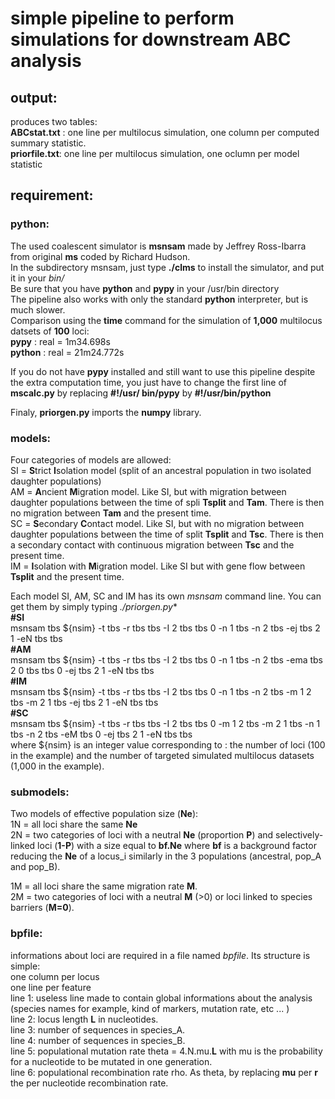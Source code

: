# simple pipeline to perform simulations for downstream ABC analysis  
## output:  
produces two tables:  
**ABCstat.txt** : one line per multilocus simulation, one column per computed summary statistic.  
**priorfile.txt**: one line per multilocus simulation, one oclumn per model statistic  

## requirement:  
### python:  
The used coalescent simulator is **msnsam** made by Jeffrey Ross-Ibarra from original **ms** coded by Richard Hudson.  
In the subdirectory msnsam, just type **./clms** to install the simulator, and put it in your *bin/*  
Be sure that you have **python** and **pypy** in your /usr/bin directory  
The pipeline also works with only the standard **python** interpreter, but is much slower.  
Comparison using the **time** command for the simulation of **1,000** multilocus datsets of **100** loci:  
**pypy** : real = 1m34.698s   
**python** : real = 21m24.772s   
  
If you do not have **pypy** installed and still want to use this pipeline despite the extra computation time, you just have to change the first line of **mscalc.py** by replacing **#!/usr/ bin/pypy** by **#!/usr/bin/python**  
  
Finaly, **priorgen.py** imports the **numpy** library.  
  
### models: 
Four categories of models are allowed:  
SI = **S**trict **I**solation model (split of an ancestral population in two isolated daughter populations)  
AM = **A**ncient **M**igration model. Like SI, but with migration between daughter populations between the time of spli **Tsplit** and **Tam**. There is then no migration between **Tam** and the present time.  
SC = **S**econdary **C**ontact model. Like SI, but with no migration between daughter populations between the time of split **Tsplit** and **Tsc**. There is then a secondary contact with continuous migration between **Tsc** and the present time.  
IM = **I**solation with **M**igration model. Like SI but with gene flow between **Tsplit** and the present time.  
  
Each model SI, AM, SC and IM has its own *msnsam* command line. You can get them by simply typing *./priorgen.py**  
        **#SI**  
        msnsam tbs ${nsim} -t tbs -r tbs tbs -I 2 tbs tbs 0 -n 1 tbs -n 2 tbs -ej tbs 2 1 -eN tbs tbs  
        **#AM**  
        msnsam tbs ${nsim} -t tbs -r tbs tbs -I 2 tbs tbs 0 -n 1 tbs -n 2 tbs -ema tbs 2 0 tbs tbs 0 -ej tbs 2 1 -eN tbs tbs  
        **#IM**  
        msnsam tbs ${nsim} -t tbs -r tbs tbs -I 2 tbs tbs 0 -n 1 tbs -n 2 tbs -m 1 2 tbs -m 2 1 tbs -ej tbs 2 1 -eN tbs tbs  
        **#SC**  
        msnsam tbs ${nsim} -t tbs -r tbs tbs -I 2 tbs tbs 0 -m 1 2 tbs -m 2 1 tbs -n 1 tbs -n 2 tbs -eM tbs 0 -ej tbs 2 1 -eN tbs tbs  
where ${nsim} is an integer value corresponding to : the number of loci (100 in the example) and the number of targeted simulated multilocus datasets (1,000 in the example).  

### submodels:  
Two models of effective population size  (**Ne**):  
1N = all loci share the same **Ne**  
2N = two categories of loci with a neutral **Ne** (proportion **P**) and selectively-linked loci (**1-P**) with a size equal to **bf.Ne** where **bf** is a background factor reducing the **Ne** of a locus_i similarly in the 3 populations (ancestral, pop_A and pop_B).  
  
1M = all loci share the same migration rate **M**.  
2M = two categories of loci with a neutral **M** (>0) or loci linked to species barriers (**M=0**).  
  
### bpfile:  
informations about loci are required in a file named _bpfile_. Its structure is simple:  
one column per locus  
one line per feature  
line 1: useless line made to contain global informations about the analysis (species names for example, kind of markers, mutation rate, etc ... )  
line 2: locus length **L** in nucleotides.  
line 3: number of sequences in species_A.  
line 4: number of sequences in species_B.  
line 5: populational mutation rate theta = 4.N.mu.**L** with mu is the probability for a nucleotide to be mutated in one generation.  
line 6: populational recombination rate rho. As theta, by replacing **mu** per **r** the per nucleotide recombination rate.  
  

